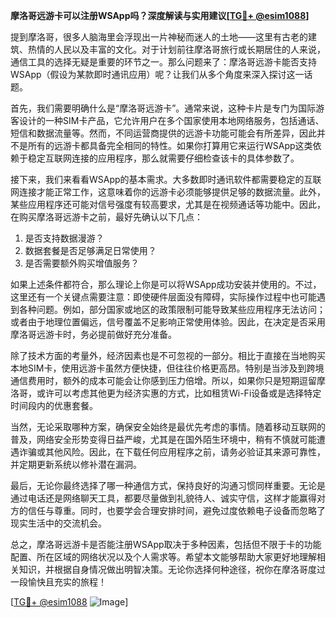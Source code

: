 **摩洛哥远游卡可以注册WSApp吗？深度解读与实用建议[[TG💪+ @esim1088](https://t.me/s/esim1088)]**

提到摩洛哥，很多人脑海里会浮现出一片神秘而迷人的土地——这里有古老的建筑、热情的人民以及丰富的文化。对于计划前往摩洛哥旅行或长期居住的人来说，通信工具的选择无疑是重要的环节之一。那么问题来了：摩洛哥远游卡能否支持WSApp（假设为某款即时通讯应用）呢？让我们从多个角度来深入探讨这一话题。

首先，我们需要明确什么是“摩洛哥远游卡”。通常来说，这种卡片是专门为国际游客设计的一种SIM卡产品，它允许用户在多个国家使用本地网络服务，包括通话、短信和数据流量等。然而，不同运营商提供的远游卡功能可能会有所差异，因此并不是所有的远游卡都具备完全相同的特性。如果你打算用它来运行WSApp这类依赖于稳定互联网连接的应用程序，那么就需要仔细检查该卡的具体参数了。

接下来，我们来看看WSApp的基本需求。大多数即时通讯软件都需要稳定的互联网连接才能正常工作，这意味着你的远游卡必须能够提供足够的数据流量。此外，某些应用程序还可能对信号强度有较高要求，尤其是在视频通话等功能中。因此，在购买摩洛哥远游卡之前，最好先确认以下几点：

1. 是否支持数据漫游？
2. 数据套餐是否足够满足日常使用？
3. 是否需要额外购买增值服务？

如果上述条件都符合，那么理论上你是可以将WSApp成功安装并使用的。不过，这里还有一个关键点需要注意：即使硬件层面没有障碍，实际操作过程中也可能遇到各种问题。例如，部分国家或地区的政策限制可能导致某些应用程序无法访问；或者由于地理位置偏远，信号覆盖不足影响正常使用体验。因此，在决定是否采用摩洛哥远游卡时，务必提前做好充分准备。

除了技术方面的考量外，经济因素也是不可忽视的一部分。相比于直接在当地购买本地SIM卡，使用远游卡虽然方便快捷，但往往价格更高昂。特别是当涉及到跨境通信费用时，额外的成本可能会让你感到压力倍增。所以，如果你只是短期逗留摩洛哥，或许可以考虑其他更为经济实惠的方式，比如租赁Wi-Fi设备或是选择特定时间段内的优惠套餐。

当然，无论采取哪种方案，确保安全始终是最优先考虑的事情。随着移动互联网的普及，网络安全形势变得日益严峻，尤其是在国外陌生环境中，稍有不慎就可能遭遇诈骗或其他风险。因此，在下载任何应用程序之前，请务必验证其来源可靠性，并定期更新系统以修补潜在漏洞。

最后，无论你最终选择了哪一种通信方式，保持良好的沟通习惯同样重要。无论是通过电话还是网络聊天工具，都要尽量做到礼貌待人、诚实守信，这样才能赢得对方的信任与尊重。同时，也要学会合理安排时间，避免过度依赖电子设备而忽略了现实生活中的交流机会。

总之，摩洛哥远游卡是否能注册WSApp取决于多种因素，包括但不限于卡的功能配置、所在区域的网络状况以及个人需求等。希望本文能够帮助大家更好地理解相关知识，并根据自身情况做出明智决策。无论你选择何种途径，祝你在摩洛哥度过一段愉快且充实的旅程！

[[TG💪+ @esim1088](https://t.me/s/esim1088) ![Image](https://i.postimg.cc/4NQfJmqS/Snipaste-2025-05-13-00-14-12.png)]